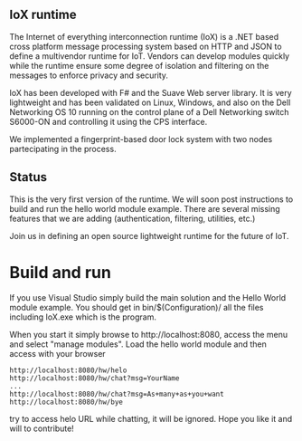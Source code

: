 ## IoX runtime

The Internet of everything interconnection runtime (IoX) is a .NET based cross platform message processing system based on HTTP
and JSON to define a multivendor runtime for IoT. Vendors can develop modules quickly while the runtime ensure some degree of
isolation and filtering on the messages to enforce privacy and security.

IoX has been developed with F# and the Suave Web server library. It is very lightweight and has been validated on Linux, Windows,
and also on the Dell Networking OS 10 running on the control plane of a Dell Networking switch S6000-ON and controlling it using
the CPS interface.

We implemented a fingerprint-based door lock system with two nodes partecipating in the process.

## Status

This is the very first version of the runtime. We will soon post instructions to build and run the hello world module example.
There are several missing features that we are adding (authentication, filtering, utilities, etc.)

Join us in defining an open source lightweight runtime for the future of IoT.

# Build and run

If you use Visual Studio simply build the main solution and the Hello World module example.
You should get in bin/$(Configuration)/ all the files including IoX.exe which is the program.

When you start it simply browse to http://localhost:8080, access the menu and select "manage modules".
Load the hello world module and then access with your browser

    http://localhost:8080/hw/helo
    http://localhost:8080/hw/chat?msg=YourName
    ...
    http://localhost:8080/hw/chat?msg=As+many+as+you+want
    http://localhost:8080/hw/bye

try to access helo URL while chatting, it will be ignored.
Hope you like it and will to contribute!


